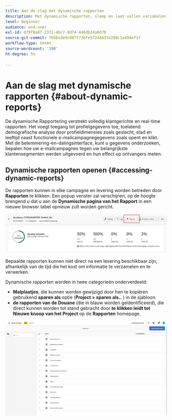 ```yaml
---
title: Aan de slag met dynamische rapporten
description: Met dynamische rapporten, sleep en laat vallen variabelen en dimensies in uw vrije vormmilieu en analyseer het succes van uw campagnes.
level: Beginner
audience: end-user
exl-id: d79f8a07-2322-4bc7-9d74-446db24a8d70
source-git-commit: fb5bcde9c087f73bfe5724463fe280c1e494ef1f
workflow-type: tm+mt
source-wordcount: '198'
ht-degree: 5%

---
```


# Aan de slag met dynamische rapporten {#about-dynamic-reports}

De dynamische Rapportering verstrekt volledig klantgerichte en real-time rapporten. Het voegt toegang tot profielgegevens toe, toelatend demografische analyse door profieldimensies zoals geslacht, stad en leeftijd naast functionele e-mailcampagnegegevens zoals opent en klikt. Met de belemmering-en-dalingsinterface, kunt u gegevens onderzoeken, bepalen hoe uw e-mailcampagnes tegen uw belangrijkste klantensegmenten werden uitgevoerd en hun effect op ontvangers meten.

## Dynamische rapporten openen {#accessing-dynamic-reports}

De rapporten kunnen in elke campagne en levering worden betreden door **Rapporten** te klikken. Een popup venster zal verschijnen, op de hoogte brengend u dat u aan de **Dynamische pagina van het Rapport** in een nieuwe browser tabel opnieuw zult worden gericht.

![](assets/campaign_reports_access.png)

Bepaalde rapporten kunnen niet direct na een levering beschikbaar zijn, afhankelijk van de tijd die het kost om informatie te verzamelen en te verwerken.

Dynamische rapporten worden in twee categorieën onderverdeeld:

* **Malplaatjes**, die kunnen worden gewijzigd door hen te kopiëren gebruikend **sparen als** optie (**Project > sparen als..** ) in de sjabloon.
* **de rapporten van de Douane** (die in blauw worden geïdentificeerd), die direct kunnen worden tot stand gebracht door **te klikken leidt tot Nieuwe knoop van het Project** op de **Rapporten** homepage.

![](assets/dynamic_report_overview.png)
